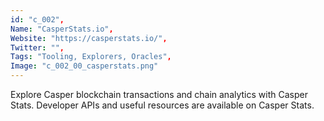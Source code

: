 ```yaml
--- 
id: "c_002", 
Name: "CasperStats.io", 
Website: "https://casperstats.io/", 
Twitter: "", 
Tags: "Tooling, Explorers, Oracles", 
Image: "c_002_00_casperstats.png" 
--- 
```

<!--lang:en--> 
Explore Casper blockchain transactions and chain analytics with Casper Stats. Developer APIs and useful resources are available on Casper Stats.
<!--lang:es--] 
Explora transacciones blockchain y analisis con Casper Stats. APIs de desarrollo y recursos útiles disponibles en Casper Stats.
<!--lang:de--] 
Erforschen Sie Casper Blockchain-Transaktionen und Kettenanalysen mit Casper Stats. Entwickler-APIs und nützliche Ressourcen sind auf Casper Stats verfügbar.
<!--lang:fr--] 
Explorez les transactions de la blockchain Casper et les analyses de la chaîne avec Casper Stats. Des API pour les développeurs et des ressources utiles sont disponibles sur Casper Stats.
<!--lang:pl--] 
Poznaj transakcje blockchain Casper i analitykę łańcucha za pomocą Casper Stats. Interfejsy API dla programistów i przydatne zasoby są dostępne na Casper Stats.
<!--lang:pt--] 
Explore as transacções da Casper blockchain e a análise da cadeia com as Estatísticas Casper. Os APIs de desenvolvedores e recursos úteis estão disponíveis nas Estatísticas Casper.
[!--lang:*-->
